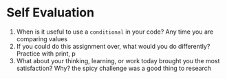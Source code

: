 # Self Evaluation

1. When is it useful to use a `conditional` in your code?
Any time you are comparing values
2. If you could do this assignment over, what would you do differently?
Practice with print, p 
3. What about your thinking, learning, or work today brought you the most satisfaction? Why?
the spicy challenge was a good thing to research
